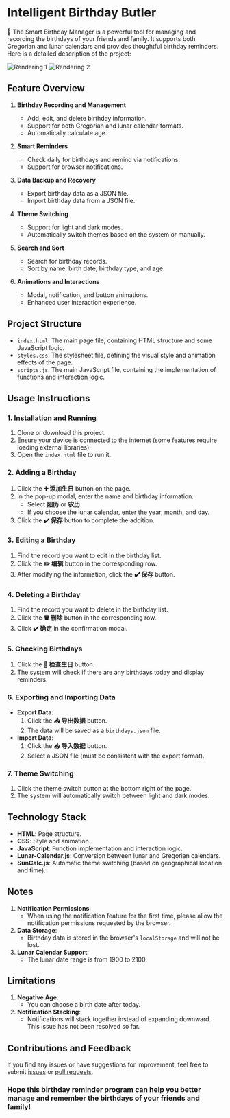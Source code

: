 # Intelligent Birthday Butler

🎉 The Smart Birthday Manager is a powerful tool for managing and recording the birthdays of your friends and family. It supports both Gregorian and lunar calendars and provides thoughtful birthday reminders. Here is a detailed description of the project:

![Rendering 1](https://github.com/Jessssssseea/Intelligent-Birthday-Butler/blob/html-version/rendering2.jpg)
![Rendering 2](https://github.com/Jessssssseea/Intelligent-Birthday-Butler/blob/html-version/rendering1.jpg)

## Feature Overview

1. **Birthday Recording and Management**
   - Add, edit, and delete birthday information.
   - Support for both Gregorian and lunar calendar formats.
   - Automatically calculate age.

2. **Smart Reminders**
   - Check daily for birthdays and remind via notifications.
   - Support for browser notifications.

3. **Data Backup and Recovery**
   - Export birthday data as a JSON file.
   - Import birthday data from a JSON file.

4. **Theme Switching**
   - Support for light and dark modes.
   - Automatically switch themes based on the system or manually.

5. **Search and Sort**
   - Search for birthday records.
   - Sort by name, birth date, birthday type, and age.

6. **Animations and Interactions**
   - Modal, notification, and button animations.
   - Enhanced user interaction experience.

## Project Structure

- `index.html`: The main page file, containing HTML structure and some JavaScript logic.
- `styles.css`: The stylesheet file, defining the visual style and animation effects of the page.
- `scripts.js`: The main JavaScript file, containing the implementation of functions and interaction logic.

## Usage Instructions

### 1. Installation and Running

1. Clone or download this project.
2. Ensure your device is connected to the internet (some features require loading external libraries).
3. Open the `index.html` file to run it.

### 2. Adding a Birthday

1. Click the **➕ 添加生日** button on the page.
2. In the pop-up modal, enter the name and birthday information.
   - Select **阳历** or **农历**.
   - If you choose the lunar calendar, enter the year, month, and day.
3. Click the **✔️ 保存** button to complete the addition.

### 3. Editing a Birthday

1. Find the record you want to edit in the birthday list.
2. Click the **✏️ 编辑** button in the corresponding row.
3. After modifying the information, click the **✔️ 保存** button.

### 4. Deleting a Birthday

1. Find the record you want to delete in the birthday list.
2. Click the **🗑️ 删除** button in the corresponding row.
3. Click **✔️ 确定** in the confirmation modal.

### 5. Checking Birthdays

1. Click the **🔔 检查生日** button.
2. The system will check if there are any birthdays today and display reminders.

### 6. Exporting and Importing Data

- **Export Data**:
  1. Click the **📤 导出数据** button.
  2. The data will be saved as a `birthdays.json` file.
- **Import Data**:
  1. Click the **📥 导入数据** button.
  2. Select a JSON file (must be consistent with the export format).

### 7. Theme Switching

1. Click the theme switch button at the bottom right of the page.
2. The system will automatically switch between light and dark modes.

## Technology Stack

- **HTML**: Page structure.
- **CSS**: Style and animation.
- **JavaScript**: Function implementation and interaction logic.
- **Lunar-Calendar.js**: Conversion between lunar and Gregorian calendars.
- **SunCalc.js**: Automatic theme switching (based on geographical location and time).

## Notes

1. **Notification Permissions**:
   - When using the notification feature for the first time, please allow the notification permissions requested by the browser.
2. **Data Storage**:
   - Birthday data is stored in the browser's `localStorage` and will not be lost.
3. **Lunar Calendar Support**:
   - The lunar date range is from 1900 to 2100.

## Limitations

1. **Negative Age**:
   - You can choose a birth date after today.
2. **Notification Stacking**:
   - Notifications will stack together instead of expanding downward. This issue has not been resolved so far.

## Contributions and Feedback

If you find any issues or have suggestions for improvement, feel free to submit [issues](https://github.com/Jessssssseea/Intelligent-Birthday-Butler/issues) or [pull requests](https://github.com/Jessssssseea/Intelligent-Birthday-Butler/pulls).

### Hope this birthday reminder program can help you better manage and remember the birthdays of your friends and family!